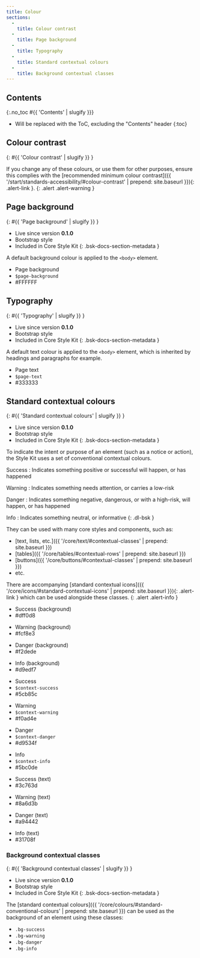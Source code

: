 ```yaml
---
title: Colour
sections:
  -
    title: Colour contrast
  -
    title: Page background
  -
    title: Typography
  -
    title: Standard contextual colours
  -
    title: Background contextual classes
---
```


## Contents
{:.no_toc #{{ 'Contents' | slugify }}}

* Will be replaced with the ToC, excluding the "Contents" header
{:toc}

## Colour contrast
{: #{{ 'Colour contrast' | slugify }} }

If you change any of these colours, or use them for other purposes, ensure this complies with the
[recommended minimum colour contrast]({{ '/start/standards-accessibility/#colour-contrast' | prepend: site.baseurl }}){: .alert-link }.
{: .alert .alert-warning }

## Page background
{: #{{ 'Page background' | slugify }} }

* <span class="label label-phase label-phase-live">Live</span> since version **0.1.0**
* Bootstrap style
* <i class="fa fa-check" aria-hidden="true"></i> Included in Core Style Kit
{: .bsk-docs-section-metadata }

A default background colour is applied to the `<body>` element.

<div class="bsk-docs-swatch-wrapper">
  <div class="row">
    <div class="col-md-2">
      <div class="bsk-docs-swatch-colour bsk-docs-swatch-page-background"></div>
      <ul class="list-unstyled text-center bsk-docs-swatch-details">
        <li>Page background</li>
        <li><code>$page-background</code></li>
        <li class="bsk-docs-hex-reference">#FFFFFF</li>
      </ul>
    </div>
  </div>
</div>

## Typography
{: #{{ 'Typography' | slugify }} }

* <span class="label label-phase label-phase-live">Live</span> since version **0.1.0**
* Bootstrap style
* <i class="fa fa-check" aria-hidden="true"></i> Included in Core Style Kit
{: .bsk-docs-section-metadata }

A default text colour is applied to the `<body>` element, which is inherited by headings and paragraphs for example.

<div class="bsk-docs-swatch-wrapper">
  <div class="row">
    <div class="col-md-2">
      <div class="bsk-docs-swatch-colour bsk-docs-swatch-page-text"></div>
      <ul class="list-unstyled text-center bsk-docs-swatch-details">
        <li>Page text</li>
        <li><code>$page-text</code></li>
        <li class="bsk-docs-hex-reference">#333333</li>
      </ul>
    </div>
  </div>
</div>

## Standard contextual colours
{: #{{ 'Standard contextual colours' | slugify }} }

* <span class="label label-phase label-phase-live">Live</span> since version **0.1.0**
* Bootstrap style
* <i class="fa fa-check" aria-hidden="true"></i> Included in Core Style Kit
{: .bsk-docs-section-metadata }

To indicate the intent or purpose of an element (such as a notice or action), the Style Kit uses a set of conventional
contextual colours.

Success
: Indicates something positive or successful will happen, or has happened

Warning
: Indicates something needs attention, or carries a low-risk

Danger
: Indicates something negative, dangerous, or with a high-risk, will happen, or has happened

Info
: Indicates something neutral, or informative
{: .dl-bsk }

They can be used with many core styles and components, such as:

* [text, lists, etc.]({{ '/core/text/#contextual-classes' | prepend: site.baseurl }})
* [tables]({{ '/core/tables/#contextual-rows' | prepend: site.baseurl }})
* [buttons]({{ '/core/buttons/#contextual-classes' | prepend: site.baseurl }})
* etc.

There are accompanying 
[standard contextual icons]({{ '/core/icons/#standard-contextual-icons' | prepend: site.baseurl }}){: .alert-link } 
which can be used alongside these classes.
{: .alert .alert-info }

<div class="bsk-docs-swatch-wrapper">
  <div class="row">
    <div class="col-md-2">
      <div class="bsk-docs-swatch-colour bsk-docs-swatch-context-success-background"></div>
      <ul class="list-unstyled text-center bsk-docs-swatch-details">
        <li>Success (background)</li>
        <li class="bsk-docs-hex-reference">#dff0d8</li>
      </ul>
    </div>
    <div class="col-md-2">
      <div class="bsk-docs-swatch-colour bsk-docs-swatch-context-warning-background"></div>
      <ul class="list-unstyled text-center bsk-docs-swatch-details">
        <li>Warning (background)</li>
        <li class="bsk-docs-hex-reference">#fcf8e3</li>
      </ul>
    </div>
    <div class="col-md-2">
      <div class="bsk-docs-swatch-colour bsk-docs-swatch-context-danger-background"></div>
      <ul class="list-unstyled text-center bsk-docs-swatch-details">
        <li>Danger (background)</li>
        <li class="bsk-docs-hex-reference">#f2dede</li>
      </ul>
    </div>
    <div class="col-md-2">
      <div class="bsk-docs-swatch-colour bsk-docs-swatch-context-info-background"></div>
      <ul class="list-unstyled text-center bsk-docs-swatch-details">
        <li>Info (background)</li>
        <li class="bsk-docs-hex-reference">#d9edf7</li>
      </ul>
    </div>
  </div>
  <div class="row">
    <div class="col-md-2">
      <div class="bsk-docs-swatch-colour bsk-docs-swatch-context-success"></div>
      <ul class="list-unstyled text-center bsk-docs-swatch-details">
        <li>Success</li>
        <li><code>$context-success</code></li>
        <li class="bsk-docs-hex-reference">#5cb85c</li>
      </ul>
    </div>
    <div class="col-md-2">
      <div class="bsk-docs-swatch-colour bsk-docs-swatch-context-warning"></div>
      <ul class="list-unstyled text-center bsk-docs-swatch-details">
        <li>Warning</li>
        <li><code>$context-warning</code></li>
        <li class="bsk-docs-swatch-hex-reference">#f0ad4e</li>
      </ul>
    </div>
    <div class="col-md-2">
      <div class="bsk-docs-swatch-colour bsk-docs-swatch-context-danger"></div>
      <ul class="list-unstyled text-center bsk-docs-swatch-details">
        <li>Danger</li>
        <li><code>$context-danger</code></li>
        <li class="bsk-docs-hex-reference">#d9534f</li>
      </ul>
    </div>
    <div class="col-md-2">
      <div class="bsk-docs-swatch-colour bsk-docs-swatch-context-info"></div>
      <ul class="list-unstyled text-center bsk-docs-swatch-details">
        <li>Info</li>
        <li><code>$context-info</code></li>
        <li class="bsk-docs-hex-reference">#5bc0de</li>
      </ul>
    </div>
  </div>
  <div class="row">
    <div class="col-md-2">
      <div class="bsk-docs-swatch-colour bsk-docs-swatch-context-success-text"></div>
      <ul class="list-unstyled text-center bsk-docs-swatch-details">
        <li>Success (text)</li>
        <li class="bsk-docs-hex-reference">#3c763d</li>
      </ul>
    </div>
    <div class="col-md-2">
      <div class="bsk-docs-swatch-colour bsk-docs-swatch-context-warning-text"></div>
      <ul class="list-unstyled text-center bsk-docs-swatch-details">
        <li>Warning (text)</li>
        <li class="bsk-docs-hex-reference">#8a6d3b</li>
      </ul>
    </div>
    <div class="col-md-2">
      <div class="bsk-docs-swatch-colour bsk-docs-swatch-context-danger-text"></div>
      <ul class="list-unstyled text-center bsk-docs-swatch-details">
        <li>Danger (text)</li>
        <li class="bsk-docs-hex-reference">#a94442</li>
      </ul>
    </div>
    <div class="col-md-2">
      <div class="bsk-docs-swatch-colour bsk-docs-swatch-context-info-text"></div>
      <ul class="list-unstyled text-center bsk-docs-swatch-details">
        <li>Info (text)</li>
        <li class="bsk-docs-hex-reference">#31708f</li>
      </ul>
    </div>
  </div>
</div>

### Background contextual classes
{: #{{ 'Background contextual classes' | slugify }} }

* <span class="label label-phase label-phase-live">Live</span> since version **0.1.0**
* Bootstrap style
* <i class="fa fa-check" aria-hidden="true"></i> Included in Core Style Kit
{: .bsk-docs-section-metadata }

The [standard contextual colours]({{ '/core/colours/#standard-conventional-colours' | prepend: site.baseurl }}) can be 
used as the background of an element using these classes:

* `.bg-success`
* `.bg-warning`
* `.bg-danger`
* `.bg-info`
